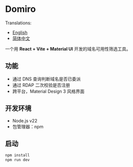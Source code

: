 # Domiro

Translations:
- [English](README.md)
- [简体中文](README.zh-Hans.md)

一个用 **React + Vite + Material UI** 开发的域名可用性筛选工具。

## 功能

- 通过 DNS 查询判断域名是否已委派
- 通过 RDAP 二次校验是否注册
- 跨平台，Material Design 3 风格界面

## 开发环境

- Node.js v22
- 包管理器：npm

## 启动

```bash
npm install
npm run dev
```
